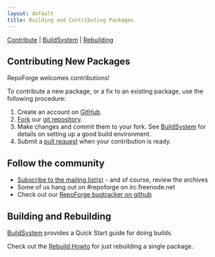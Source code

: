 ```yaml
---
layout: default
title: Building and Contributing Packages
---
```


[Contribute](index.html) | [BuildSystem](quickstart.html) | [Rebuilding](rebuild.html)  

## Contributing New Packages ##
RepoForge welcomes contributions! 

To contribute a new package, or a fix to an existing package, use the following procedure:
1. Create an account on [GitHub](https://github.com/).
2. [Fork](http://help.github.com/fork-a-repo/) our [git repository](https://github.com/repoforge/rpms).
3. Make changes and commit them to your fork. See [BuildSystem](quickstart.html) for details on setting up a good build environment.
4. Submit a [pull request](http://help.github.com/pull-requests/) when your contribution is ready.

## Follow the community ##

* [Subscribe to the mailing list(s)](http://lists.repoforge.org/mailman/listinfo) - and of course, review the archives
* Some of us hang out on #repoforge on irc.freenode.net
* Check out our [RepoForge bugtracker on github](https://github.com/repoforge/rpms/issues)

## Building and Rebuilding ##

[BuildSystem](quickstart.html) provides a Quick Start guide for doing builds.

Check out the [Rebuild Howto](rebuild.html) for just rebuilding a single package.
